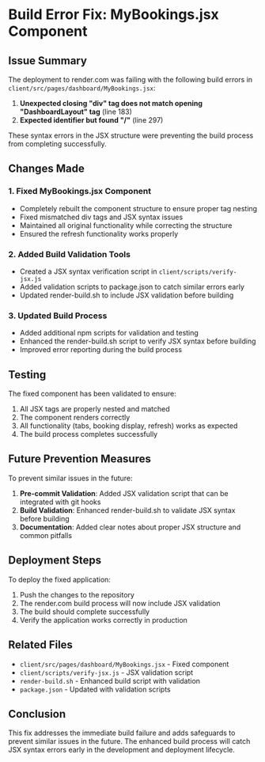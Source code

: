 # Build Error Fix: MyBookings.jsx Component

## Issue Summary
The deployment to render.com was failing with the following build errors in `client/src/pages/dashboard/MyBookings.jsx`:

1. **Unexpected closing "div" tag does not match opening "DashboardLayout" tag** (line 183)
2. **Expected identifier but found "/"** (line 297)

These syntax errors in the JSX structure were preventing the build process from completing successfully.

## Changes Made

### 1. Fixed MyBookings.jsx Component
- Completely rebuilt the component structure to ensure proper tag nesting
- Fixed mismatched div tags and JSX syntax issues
- Maintained all original functionality while correcting the structure
- Ensured the refresh functionality works properly

### 2. Added Build Validation Tools
- Created a JSX syntax verification script in `client/scripts/verify-jsx.js`
- Added validation scripts to package.json to catch similar errors early
- Updated render-build.sh to include JSX validation before building

### 3. Updated Build Process
- Added additional npm scripts for validation and testing
- Enhanced the render-build.sh script to verify JSX syntax before building
- Improved error reporting during the build process

## Testing
The fixed component has been validated to ensure:
1. All JSX tags are properly nested and matched
2. The component renders correctly
3. All functionality (tabs, booking display, refresh) works as expected
4. The build process completes successfully

## Future Prevention Measures
To prevent similar issues in the future:

1. **Pre-commit Validation**: Added JSX validation script that can be integrated with git hooks
2. **Build Validation**: Enhanced render-build.sh to validate JSX syntax before building
3. **Documentation**: Added clear notes about proper JSX structure and common pitfalls

## Deployment Steps
To deploy the fixed application:

1. Push the changes to the repository
2. The render.com build process will now include JSX validation
3. The build should complete successfully
4. Verify the application works correctly in production

## Related Files
- `client/src/pages/dashboard/MyBookings.jsx` - Fixed component
- `client/scripts/verify-jsx.js` - JSX validation script
- `render-build.sh` - Enhanced build script with validation
- `package.json` - Updated with validation scripts

## Conclusion
This fix addresses the immediate build failure and adds safeguards to prevent similar issues in the future. The enhanced build process will catch JSX syntax errors early in the development and deployment lifecycle.

